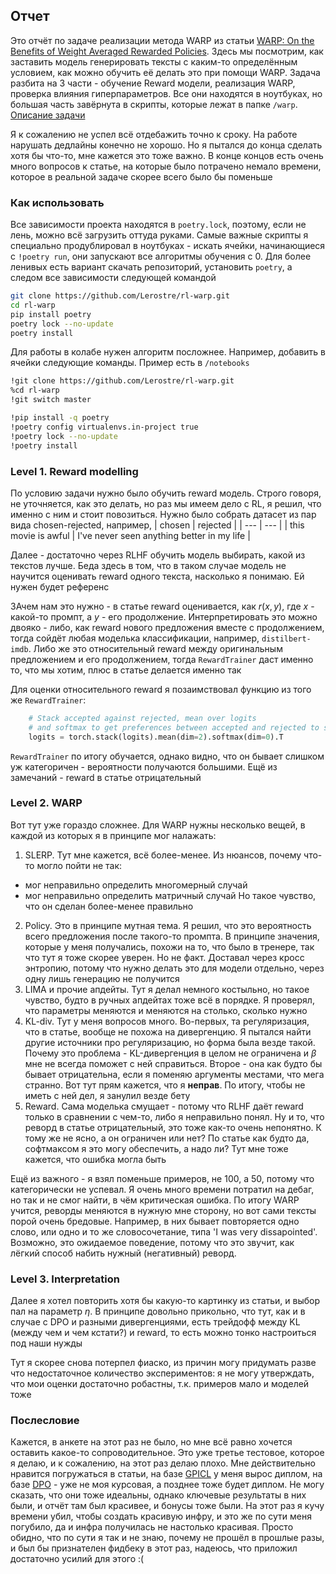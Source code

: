 ## Отчет <a name="report"></a>

Это отчёт по задаче реализации метода WARP из статьи [WARP: On the Benefits of Weight Averaged Rewarded Policies](https://arxiv.org/pdf/2406.16768). Здесь мы посмотрим, как заставить модель генерировать тексты с каким-то определённым условием, как можно обучить её делать это при помощи WARP. Задача разбита на 3 части - обучение Reward модели, реализация WARP, проверка влияния гиперпараметров. Все они находятся в ноутбуках, но большая часть завёрнута в скрипты, которые лежат в папке `/warp`.
[Описание задачи](https://scitator.notion.site/e5db49d792f6476a8b3ce19fd91c6655)

Я к сожалению не успел всё отдебажить точно к сроку. На работе нарушать дедлайны конечно не хорошо. Но я пытался до конца сделать хотя бы что-то, мне кажется это тоже важно. В конце концов есть очень много вопросов к статье, на которые было потрачено немало времени, которое в реальной задаче скорее всего было бы поменьше

### Как использовать
Все зависимости проекта находятся в `poetry.lock`, поэтому, если не лень, можно всё загрузить оттуда руками. Самые важные скрипты я специально продублировал в ноутбуках - искать ячейки, начинающиеся с `!poetry run`, они запускают все алгоритмы обучения с 0. Для более ленивых есть вариант скачать репозиторий, установить `poetry`, а следом все зависимости следующей командой
```bash
git clone https://github.com/Lerostre/rl-warp.git
cd rl-warp
pip install poetry
poetry lock --no-update
poetry install
```
Для работы в колабе нужен алгоритм посложнее. Например, добавить в ячейки следующие команды. Пример есть в `/notebooks`
```bash
!git clone https://github.com/Lerostre/rl-warp.git
%cd rl-warp
!git switch master
```
```bash
!pip install -q poetry
!poetry config virtualenvs.in-project true
!poetry lock --no-update
!poetry install
```

### Level 1. Reward modelling

По условию задачи нужно было обучить reward модель. Строго говоря, не уточняется, как это делать, но раз мы имеем дело с RL, я решил, что именно с ним и стоит повозиться. Нужно было собрать датасет из пар вида chosen-rejected, например,
| chosen | rejected |
| --- | --- |
| this movie is awful | I've never seen anything better in my life |

Далее - достаточно через RLHF обучить модель выбирать, какой из текстов лучше. Беда здесь в том, что в таком случае модель не научится оценивать reward одного текста, насколько я понимаю. Ей нужен будет референс

ЗАчем нам это нужно - в статье reward оценивается, как $r(x, y)$, где $x$ - какой-то промпт, а $y$ - его продолжение. Интерпретировать это можно двояко - либо, как reward нового предложения вместе с продолжением, тогда сойдёт любая моделька классификации, например, `distilbert-imdb`. Либо же это относительный reward между оригинальным предложением и его продолжением, тогда `RewardTrainer` даст именно то, что мы хотим, плюс в статье делается именно так

Для оценки относительного reward я позаимствовал функцию из того же `RewardTrainer`:
```python
    # Stack accepted against rejected, mean over logits
    # and softmax to get preferences between accepted and rejected to sum to 1
    logits = torch.stack(logits).mean(dim=2).softmax(dim=0).T
```

`RewardTrainer` по итогу обучается, однако видно, что он бывает слишком уж категоричен - вероятности получаются большими.
Ещё из замечаний - reward в статье отрицательный

### Level 2. WARP

Вот тут уже гораздо сложнее. Для WARP нужны несколько вещей, в каждой из которых я в принципе мог налажать:
1. SLERP. Тут мне кажется, всё более-менее. Из нюансов, почему что-то могло пойти не так:
- мог неправильно определить многомерный случай
- мог неправильно определить матричный случай
Но такое чувство, что он сделан более-менее правильно
2. Policy. Это в принципе мутная тема. Я решил, что это вероятность всего предложения после такого-то промпта. В принципе значения, которые у меня получались, похожи на то, что было в тренере, так что тут я тоже скорее уверен. Но не факт. Доставал через кросс энтропию, потому что нужно делать это для модели отдельно, через одну лишь генерацию не получится
3. LIMA и прочие апдейты. Тут я делал немного костыльно, но такое чувство, будто в ручных апдейтах тоже всё в порядке. Я проверял, что параметры меняются и меняются на столько, сколько нужно
4. KL-div. Тут у меня вопросов много. Во-первых, та регуляризация, что в статье, вообще не похожа на дивергенцию. Я пытался найти другие источники про регуляризацию, но форма была везде такой. Почему это проблема - KL-дивергенция в целом не ограничена и $\beta$ мне не всегда поможет с ней справиться. Второе - она как будто бы бывает отрицательна, если я поменяю аргументы местами, что мега странно. Вот тут прям кажется, что я **неправ**. По итогу, чтобы не иметь с ней дел, я занулил везде бету
5. Reward. Сама моделька смущает - потому что RLHF даёт reward только в сравнении с чем-то, либо я неправильно понял. Ну и то, что реворд в статье отрицательный, это тоже как-то очень непонятно. К тому же не ясно, а он ограничен или нет? По статье как будто да, софтмаксом я это могу обеспечить, а надо ли? Тут мне тоже кажется, что ошибка могла быть

Ещё из важного - я взял поменьше примеров, не 100, а 50, потому что категорически не успевал. Я очень много времени потратил на дебаг, но так и не смог найти, в чём критическая ошибка. По итогу WARP учится, реворды меняются в нужную мне сторону, но вот сами тексты порой очень бредовые. Например, в них бывает повторяется одно слово, или одно и то же словосочетание, типа 'I was very dissapointed'. Возможно, это ожидаемое поведение, потому что это звучит, как лёгкий способ набить нужный (негативный) реворд.

### Level 3. Interpretation

Далее я хотел повторить хотя бы какую-то картинку из статьи, и выбор пал на параметр $\eta$. В принципе довольно прикольно, что тут, как и в случае с DPO и разными дивергенциями, есть трейдофф между KL (между чем и чем кстати?) и reward, то есть можно тонко настроиться под наши нужды

Тут я скорее снова потерпел фиаско, из причин могу придумать разве что недостаточное количество экспериментов: я не могу утверждать, что мои оценки достаточно робастны, т.к. примеров мало и моделей тоже

### Послесловие

Кажется, в анкете на этот раз не было, но мне всё равно хочется оставить какое-то сопроводительное. Это уже третье тестовое, которое я делаю, и к сожалению, на этот раз делаю плохо. 
Мне действительно нравится погружаться в статьи, на базе [GPICL](https://github.com/Lerostre/gpicl) у меня вырос диплом, на базе [DPO](https://github.com/Lerostre/test-task-alignment) - уже не моя курсовая, а позднее тоже будет диплом. 
Не могу сказать, что они тоже идеальны, однако ключевые результаты в них были, и отчёт там был красивее, и бонусы тоже были. На этот раз я кучу времени убил, чтобы создать красивую инфру, и это же по сути меня погубило, да и инфра получилась не настолько красивая. 
Просто обидно, что по сути я так и не знаю, почему не прошёл в прошлые разы, и был бы признателен фидбеку в этот раз, надеюсь, что приложил достаточно усилий для этого :(
